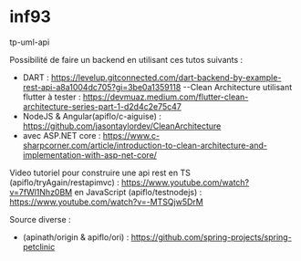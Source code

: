 # inf93
tp-uml-api


Possibilité de faire un backend en utilisant ces tutos suivants : 
- DART : https://levelup.gitconnected.com/dart-backend-by-example-rest-api-a8a1004dc705?gi=3be0a1359118
--Clean Architecture utilisant flutter à tester : https://devmuaz.medium.com/flutter-clean-architecture-series-part-1-d2d4c2e75c47
- NodeJS & Angular(apiflo/c-aiguise) : https://github.com/jasontaylordev/CleanArchitecture
- avec ASP.NET core : https://www.c-sharpcorner.com/article/introduction-to-clean-architecture-and-implementation-with-asp-net-core/

Video tutoriel pour construire une api rest en TS (apiflo/tryAgain/restapimvc) : https://www.youtube.com/watch?v=7fWl1Nhz0BM
en JavaScript (apiflo/testnodejs)  : https://www.youtube.com/watch?v=-MTSQjw5DrM

Source diverse : 
- (apinath/origin & apiflo/ori) : https://github.com/spring-projects/spring-petclinic
